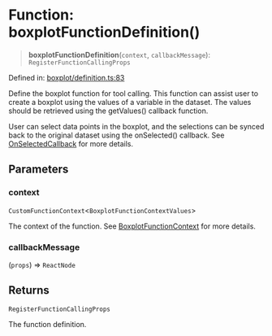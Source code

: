 # Function: boxplotFunctionDefinition()

> **boxplotFunctionDefinition**(`context`, `callbackMessage`): `RegisterFunctionCallingProps`

Defined in: [boxplot/definition.ts:83](https://github.com/GeoDaCenter/openassistant/blob/a1bcfdf89aac2d64b3bda9cf92b96ead076def28/packages/echarts/src/boxplot/definition.ts#L83)

Define the boxplot function for tool calling. This function can assist user to create a boxplot using the values of a variable in the dataset.
The values should be retrieved using the getValues() callback function.

User can select data points in the boxplot, and the selections can be synced back to the original dataset using the onSelected() callback.
See [OnSelectedCallback](../type-aliases/OnSelectedCallback.md) for more details.

## Parameters

### context

`CustomFunctionContext`\<`BoxplotFunctionContextValues`\>

The context of the function. See [BoxplotFunctionContext](../type-aliases/BoxplotFunctionContext.md) for more details.

### callbackMessage

(`props`) => `ReactNode`

## Returns

`RegisterFunctionCallingProps`

The function definition.
